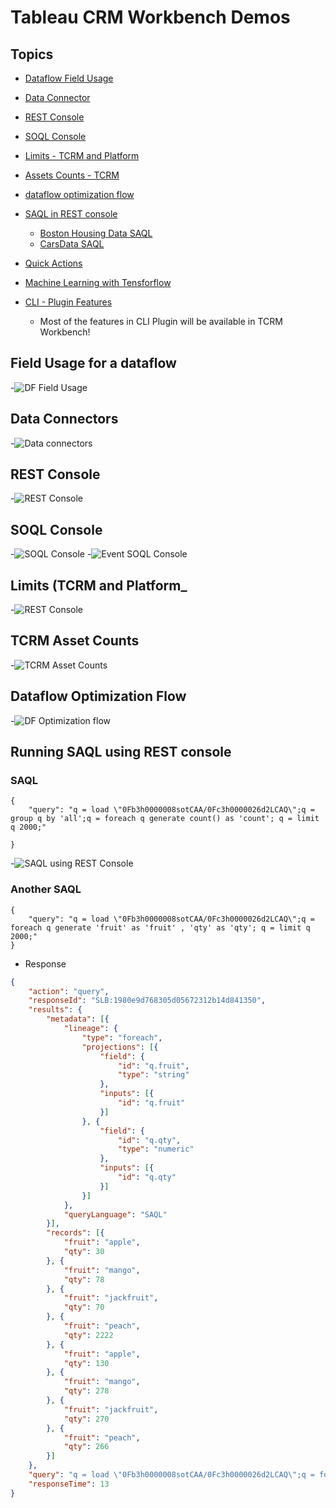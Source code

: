 # Tableau CRM Workbench Demos

## Topics
- [Dataflow Field Usage](#dffu)
- [Data Connector](#dc)

- [REST Console](#restc)
- [SOQL Console](#soqlc)


- [Limits - TCRM and Platform](#limits)
- [Assets Counts - TCRM ](#ac)

- [dataflow optimization flow](#dfopt)
- [SAQL in REST console](#saql)
    - [Boston Housing Data SAQL](https://github.com/mohan-chinnappan-n/TCRM-Workbench/blob/master/data/bosting-housing/ea/load.md)
    - [CarsData SAQL](https://github.com/mohan-chinnappan-n/TCRM-Workbench/blob/master/data/cars/ea/load.md)

- [Quick Actions](qa/qa.md)

- [Machine Learning with Tensforflow](ml/ml.md)

- [CLI - Plugin Features](https://www.salesforceblogger.com/2020/11/17/mohans-sfdx-plugin-for-analytics/)
    - Most of the features in CLI Plugin will be available in TCRM Workbench!


<a name="dffu"></a>
## Field Usage for a dataflow
-![DF Field Usage](img/tcrm-wb-main-1.gif)


<a name="dc"></a>
## Data Connectors 
-![Data connectors](img/tcrm-wb-dc-2.gif)

<a name="restc"></a>
## REST Console 
-![REST Console](img/tcrm-wb-restc-3.gif)


<a name="soqlc"></a>
## SOQL Console 
-![SOQL Console](img/tcrm-wb-soqlc-1.gif)
-![Event SOQL Console](img/tcrm-wb-soqlc-2.gif)



<a name="Limits"></a>
## Limits (TCRM and Platform_ 
-![REST Console](img/tcrm-wb-limits-2.gif)

<a name="ac"></a>
## TCRM Asset Counts 
-![TCRM Asset Counts](img/tcrm-wb-assets-1.gif)

<a name='dfopt'></a>
## Dataflow Optimization Flow
-![DF Optimization flow](img/opt/tcrm-df-opt-1.gif)

<a name='saql'></a>
## Running SAQL using REST console
### SAQL
```
{
    "query": "q = load \"0Fb3h0000008sotCAA/0Fc3h0000026d2LCAQ\";q = group q by 'all';q = foreach q generate count() as 'count'; q = limit q 2000;"
  
}
```
-![SAQL using REST Console](img/saql/saql-1.gif)

### Another SAQL
```
{
    "query": "q = load \"0Fb3h0000008sotCAA/0Fc3h0000026d2LCAQ\";q = foreach q generate 'fruit' as 'fruit' , 'qty' as 'qty'; q = limit q 2000;"
}

```
- Response
```json
{
    "action": "query",
    "responseId": "SLB:1980e9d768305d05672312b14d841350",
    "results": {
        "metadata": [{
            "lineage": {
                "type": "foreach",
                "projections": [{
                    "field": {
                        "id": "q.fruit",
                        "type": "string"
                    },
                    "inputs": [{
                        "id": "q.fruit"
                    }]
                }, {
                    "field": {
                        "id": "q.qty",
                        "type": "numeric"
                    },
                    "inputs": [{
                        "id": "q.qty"
                    }]
                }]
            },
            "queryLanguage": "SAQL"
        }],
        "records": [{
            "fruit": "apple",
            "qty": 30
        }, {
            "fruit": "mango",
            "qty": 78
        }, {
            "fruit": "jackfruit",
            "qty": 70
        }, {
            "fruit": "peach",
            "qty": 2222
        }, {
            "fruit": "apple",
            "qty": 130
        }, {
            "fruit": "mango",
            "qty": 278
        }, {
            "fruit": "jackfruit",
            "qty": 270
        }, {
            "fruit": "peach",
            "qty": 266
        }]
    },
    "query": "q = load \"0Fb3h0000008sotCAA/0Fc3h0000026d2LCAQ\";q = foreach q generate 'fruit' as 'fruit' , 'qty' as 'qty'; q = limit q 2000;",
    "responseTime": 13
}
```



